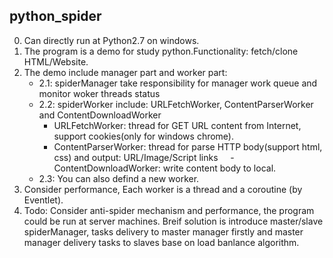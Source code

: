 ## python_spider
0. Can directly run at Python2.7 on windows.
1. The program is a demo for study python.Functionality:  fetch/clone HTML/Website.
2. The demo include manager part and worker part:
    * 2.1: spiderManager take responsibility for manager work queue and monitor woker threads status
    * 2.2: spiderWorker include: URLFetchWorker, ContentParserWorker and ContentDownloadWorker
      - URLFetchWorker: thread for GET URL content from Internet, support cookies(only for windows chrome).
      - ContentParserWorker: thread for parse HTTP body(support html, css) and output: URL/Image/Script links
      - ContentDownloadWorker: write content body to local.
    * 2.3: You can also defind a new worker.
3. Consider performance, Each worker is a thread and a coroutine (by Eventlet).
4. Todo: Consider anti-spider mechanism and performance, the program could be run at server machines.
   Breif solution is introduce master/slave spiderManager, tasks delivery to master manager firstly and
   master manager delivery tasks to slaves base on load banlance algorithm.
  
